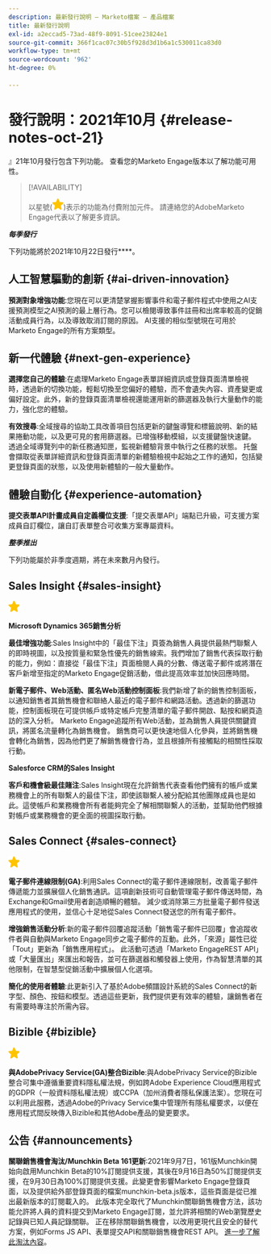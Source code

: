 ```yaml
---
description: 最新發行說明 — Marketo檔案 — 產品檔案
title: 最新發行說明
exl-id: a2eccad5-73ad-48f9-8091-51cee23824e1
source-git-commit: 366f1cac07c30b5f928d3d1b6a1c530011ca83d0
workflow-type: tm+mt
source-wordcount: '962'
ht-degree: 0%

---
```


# 發行說明：2021年10月 {#release-notes-oct-21}

』21年10月發行包含下列功能。 查看您的Marketo Engage版本以了解功能可用性。

>[!AVAILABILITY]
>
>以星號(![](assets/yellow-star.png))表示的功能為付費附加元件。 請連絡您的AdobeMarketo Engage代表以了解更多資訊。

**_每季發行_**

下列功能將於2021年10月22日發行&#x200B;****。

## 人工智慧驅動的創新 {#ai-driven-innovation}

**預測對象增強功能**:您現在可以更清楚掌握影響事件和電子郵件程式中使用之AI支援預測模型之AI預測的最上層行為。您可以檢閱導致事件註冊和出席率較高的促銷活動成員行為，以及導致取消訂閱的原因。 AI支援的相似型號現在可用於Marketo Engage的所有方案類型。

## 新一代體驗 {#next-gen-experience}

**選擇您自己的體驗**:在處理Marketo Engage表單詳細資訊或登錄頁面清單檢視時，透過新的切換功能，輕鬆切換至您偏好的體驗，而不會遺失內容、資產變更或偏好設定。此外，新的登錄頁面清單檢視還能運用新的篩選器及執行大量動作的能力，強化您的體驗。

**有效搜尋**:全域搜尋的協助工具改善項目包括更新的鍵盤導覽和標籤說明、新的結果捲動功能，以及更可見的套用篩選器。已增強移動模組，以支援鍵盤快速鍵。 透過全域導覽列中的新任務通知匣，監視新體驗背景中執行之任務的狀態。 托盤會擷取從表單詳細資訊和登錄頁面清單的新體驗檢視中起始之工作的通知，包括變更登錄頁面的狀態，以及使用新體驗的一般大量動作。

## 體驗自動化 {#experience-automation}

**提交表單API計畫成員自定義欄位支援**:「提交表單API」端點已升級，可支援方案成員自訂欄位，讓自訂表單整合可收集方案專屬資料。

**_整季推出_**

下列功能屬於非季度週期，將在未來數月內發行。

## Sales Insight {#sales-insight}

![（星號）](assets/yellow-star.png)

**Microsoft Dynamics 365銷售分析**

**最佳增強功能**:Sales Insight中的「最佳下注」頁簽為銷售人員提供最熱門聯繫人的即時視圖，以及按質量和緊急性優先的銷售線索。我們增加了銷售代表採取行動的能力，例如：直接從「最佳下注」頁面檢閱人員的分數、傳送電子郵件或將潛在客戶新增至指定的Marketo Engage促銷活動，借此提高效率並加快回應時間。

**新電子郵件、Web活動、匿名Web活動控制面板**:我們新增了新的銷售控制面板，以通知銷售者其銷售機會和聯絡人最近的電子郵件和網路活動。透過新的篩選功能，控制面板現在可提供帳戶或特定帳戶完整清單的電子郵件開啟、點按和網頁造訪的深入分析。 Marketo Engage追蹤所有Web活動，並為銷售人員提供關鍵資訊，將匿名流量轉化為銷售機會。 銷售商可以更快速地個人化參與，並將銷售機會轉化為銷售，因為他們更了解銷售機會行為，並且根據所有接觸點的相關性採取行動。

**Salesforce CRM的Sales Insight**

**客戶和機會級最佳賭注**:Sales Insight現在允許銷售代表查看他們擁有的帳戶或業務機會上的所有聯繫人的最佳下注，即使該聯繫人被分配給其他團隊成員也是如此。這使帳戶和業務機會所有者能夠完全了解相關聯繫人的活動，並幫助他們根據對帳戶或業務機會的更全面的視圖採取行動。

## Sales Connect {#sales-connect}

![（星號）](assets/yellow-star.png)

**電子郵件連線限制(GA)**:利用Sales Connect的電子郵件連線限制，改善電子郵件傳遞能力並擴展個人化銷售通訊。這項創新技術可自動管理電子郵件傳送時間，為Exchange和Gmail使用者創造順暢的體驗。 減少或消除第三方批量電子郵件發送應用程式的使用，並信心十足地從Sales Connect發送您的所有電子郵件。

**增強銷售活動分析**:新的電子郵件回覆追蹤活動「銷售電子郵件已回覆」會追蹤收件者與自動與Marketo Engage同步之電子郵件的互動。此外，「來源」屬性已從「Tout」更新為「銷售應用程式」。 此活動可透過「Marketo EngageREST API」或「大量匯出」來匯出和報告，並可在篩選器和觸發器上使用，作為智慧清單的其他限制，在智慧型促銷活動中擴展個人化選項。

**簡化的使用者體驗**:此更新引入了基於Adobe頻譜設計系統的Sales Connect的新字型、顏色、按鈕和模型。透過這些更新，我們提供更有效率的體驗，讓銷售者在有需要時專注於所需內容。

## Bizible {#bizible}

![](assets/yellow-star.png)

**與AdobePrivacy Service(GA)整合Bizible**:與AdobePrivacy Service的Bizible整合可集中遵循重要資料隱私權法規，例如跨Adobe Experience Cloud應用程式的GDPR（一般資料隱私權法規）或CCPA（加州消費者隱私保護法案）。您現在可以利用此服務，透過Adobe的Privacy Service集中管理所有隱私權要求，以便在應用程式間反映傳入Bizible和其他Adobe產品的變更要求。

## 公告 {#announcements}

**關聯銷售機會淘汰/Munchkin Beta 161更新**:2021年9月7日，161版Munchkin開始向啟用Munchkin Beta的10%訂閱提供支援，其後在9月16日為50%訂閱提供支援，在9月30日為100%訂閱提供支援。此變更會影響Marketo Engage登錄頁面，以及提供給外部登錄頁面的檔案munchkin-beta.js版本，這些頁面是從已推出最新版本的訂閱載入的。 此版本完全取代了Munchkin關聯銷售機會方法，該功能允許將人員的資料提交到Marketo Engage訂閱，並允許將相關的Web瀏覽歷史記錄與已知人員記錄關聯。 正在移除關聯銷售機會，以改用更現代且安全的替代方案，例如Forms JS API、表單提交API和關聯銷售機會REST API。 [進一步了解此淘汰內容](https://developers.marketo.com/blog/deprecation-of-munchkin-associate-lead-method/)。
